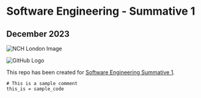 # Software Engineering - Summative 1 
## December 2023

![NCH London Image](https://images.app.goo.gl/B3GHPM7omXMEtys29)

![GitHub Logo](/img/icons/github-logo.svg)

This repo has been created for [Software Engineering Summative 1](https://nchlondon.instructure.com/courses/3329/assignments/35561).

```
# This is a sample comment
this_is = sample_code
```

